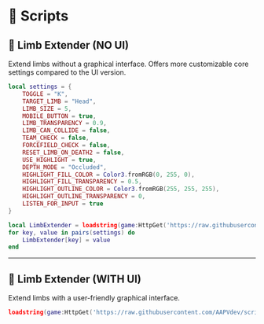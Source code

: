 # 📜 Scripts  

## 🔹 Limb Extender (NO UI)  
Extend limbs without a graphical interface. Offers more customizable core settings compared to the UI version.
```lua
local settings = {
	TOGGLE = "K",
	TARGET_LIMB = "Head",
	LIMB_SIZE = 5,
	MOBILE_BUTTON = true,
	LIMB_TRANSPARENCY = 0.9,
	LIMB_CAN_COLLIDE = false,
	TEAM_CHECK = false,
	FORCEFIELD_CHECK = false,
	RESET_LIMB_ON_DEATH2 = false,
	USE_HIGHLIGHT = true,
	DEPTH_MODE = "Occluded",
	HIGHLIGHT_FILL_COLOR = Color3.fromRGB(0, 255, 0),
	HIGHLIGHT_FILL_TRANSPARENCY = 0.5,
	HIGHLIGHT_OUTLINE_COLOR = Color3.fromRGB(255, 255, 255),
	HIGHLIGHT_OUTLINE_TRANSPARENCY = 0,
	LISTEN_FOR_INPUT = true
}

local LimbExtender = loadstring(game:HttpGet('https://raw.githubusercontent.com/AAPVdev/scripts/refs/heads/main/LimbExtender.lua'))()
for key, value in pairs(settings) do
    LimbExtender[key] = value
end

```

---

## 🔹 Limb Extender (WITH UI)  
Extend limbs with a user-friendly graphical interface.  
```lua
loadstring(game:HttpGet('https://raw.githubusercontent.com/AAPVdev/scripts/refs/heads/main/UI_LimbExtender.lua'))()
```

